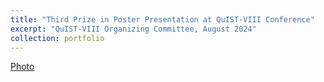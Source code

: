 ```yaml
---
title: "Third Prize in Poster Presentation at QuIST-VIII Conference"
excerpt: "QuIST-VIII Organizing Committee, August 2024"
collection: portfolio
---
```

[Photo](/images/20240804.jpg)
